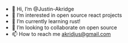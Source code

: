 - 👋 Hi, I’m @Justin-Akridge
- 👀 I’m interested in open source react projects
- 🌱 I’m currently learning rust!
- 💞️ I’m looking to collaborate on open source
- 📫 How to reach me akridjus@gmail.com

<!---
Justin-Akridge/Justin-Akridge is a ✨ special ✨ repository because its `README.md` (this file) appears on your GitHub profile.
You can click the Preview link to take a look at your changes.
--->
